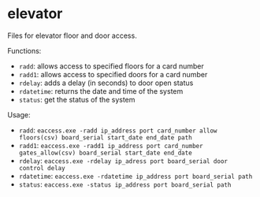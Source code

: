 # elevator
Files for elevator floor and door access.

Functions:
- `radd`: allows access to specified floors for a card number
- `radd1`: allows access to specified doors for a card number
- `rdelay`: adds a delay (in seconds) to door open status
- `rdatetime`: returns the date and time of the system
- `status`: get the status of the system

Usage:
- `radd`: `eaccess.exe -radd ip_address port card_number allow floors(csv) board_serial start_date end_date path`
- `radd1`: `eaccess.exe -radd1 ip_address port card_number gates_allow(csv) board_serial start_date end_date`
- `rdelay`: `eaccess.exe -rdelay ip_adress port board_serial door control delay`
- `rdatetime`: `eaccess.exe -rdatetime ip_address port board_serial path`
- `status`: `eaccess.exe -status ip_address port board_serial path`
